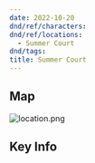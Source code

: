 ```yaml
---
date: 2022-10-20
dnd/ref/characters:
dnd/ref/locations:
  - Summer Court
dnd/tags:
title: Summer Court
---
```


## Map

![location.png](/images/dnd/location.png)

## Key Info
